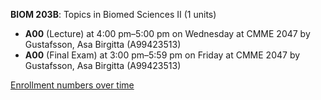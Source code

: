 **BIOM 203B**: Topics in Biomed Sciences II (1 units)

- **A00** (Lecture) at 4:00 pm–5:00 pm on Wednesday at CMME 2047 by Gustafsson, Asa Birgitta (A99423513)
- **A00** (Final Exam) at 3:00 pm–5:59 pm on Friday at CMME 2047 by Gustafsson, Asa Birgitta (A99423513)

[Enrollment numbers over time](./BIOM203B.tsv)
